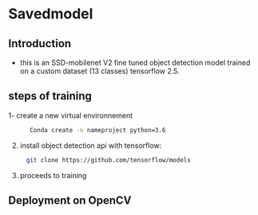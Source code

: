 # Savedmodel
## Introduction 
- this is an SSD-mobilenet V2 fine tuned object detection model trained on a custom dataset (13 classes) tensorflow 2.5.
## steps of training
1- create a new virtual environnement 
```sh
      Conda create -n nameproject python=3.6
```
2. install object detection api with tensorflow: 
```sh
     git clone https://github.com/tensorflow/models
```
3. proceeds to training 

## Deployment on OpenCV
